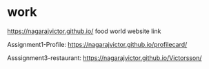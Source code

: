 # work

 https://nagarajvictor.github.io/   food world website link
 
 Assignment1-Profile:  https://nagarajvictor.github.io/profilecard/

Asssignment3-restaurant: https://nagarajvictor.github.io/Victorsson/


